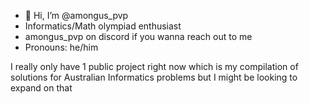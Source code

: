 - 👋 Hi, I’m @amongus_pvp
- Informatics/Math olympiad enthusiast
- amongus_pvp on discord if you wanna reach out to me
- Pronouns: he/him

I really only have 1 public project right now which is my compilation of solutions for Australian Informatics problems but I might be looking to expand on that

<!---
amongus-pvp/amongus-pvp is a ✨ special ✨ repository because its `README.md` (this file) appears on your GitHub profile.
You can click the Preview link to take a look at your changes.
--->
